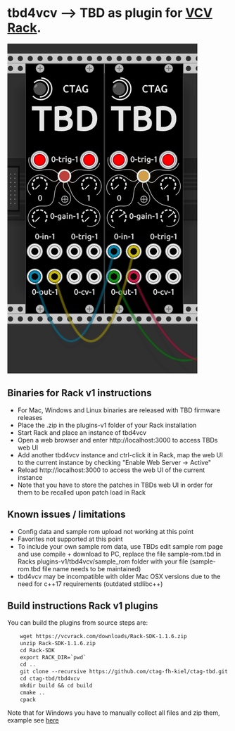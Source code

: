 # tbd4vcv --> TBD as plugin for [VCV Rack](https://vcvrack.com/).
![tbd4vcv](tbd4vcv.png)

## Binaries for Rack v1 instructions
- For Mac, Windows and Linux binaries are released with TBD firmware releases
- Place the .zip in the plugins-v1 folder of your Rack installation
- Start Rack and place an instance of tbd4vcv
- Open a web browser and enter http://localhost:3000 to access TBDs web UI
- Add another tbd4vcv instance and ctrl-click it in Rack, map the web UI to the current instance by checking "Enable Web Server -> Active"
- Reload http://localhost:3000 to access the web UI of the current instance
- Note that you have to store the patches in TBDs web UI in order for them to be recalled upon patch load in Rack

## Known issues / limitations
- Config data and sample rom upload not working at this point
- Favorites not supported at this point
- To include your own sample rom data, use TBDs edit sample rom page and use compile + download to PC, replace the file sample-rom.tbd in Racks plugins-v1/tbd4vcv/sample_rom folder with your file (sample-rom.tbd file name needs to be maintained)
- tbd4vcv may be incompatible with older Mac OSX versions due to the need for c++17 requirements (outdated stdlibc++)

## Build instructions Rack v1 plugins
You can build the plugins from source steps are: 
```shell 
    wget https://vcvrack.com/downloads/Rack-SDK-1.1.6.zip
    unzip Rack-SDK-1.1.6.zip
    cd Rack-SDK
    export RACK_DIR=`pwd`
    cd ..
    git clone --recursive https://github.com/ctag-fh-kiel/ctag-tbd.git
    cd ctag-tbd/tbd4vcv
    mkdir build && cd build
    cmake ..
    cpack
```
Note that for Windows you have to manually collect all files and zip them, example see [here](cibuild-win-msys2mingw-win64.sh)